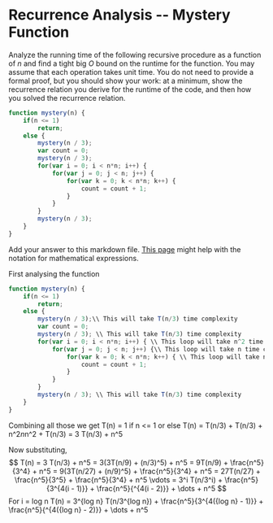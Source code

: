 # Recurrence Analysis -- Mystery Function

Analyze the running time of the following recursive procedure as a function of
$n$ and find a tight big $O$ bound on the runtime for the function. You may
assume that each operation takes unit time. You do not need to provide a formal
proof, but you should show your work: at a minimum, show the recurrence relation
you derive for the runtime of the code, and then how you solved the recurrence
relation.

```javascript
function mystery(n) {
    if(n <= 1)
        return;
    else {
        mystery(n / 3);
        var count = 0;
        mystery(n / 3);
        for(var i = 0; i < n*n; i++) {
            for(var j = 0; j < n; j++) {
                for(var k = 0; k < n*n; k++) {
                    count = count + 1;
                }
            }
        }
        mystery(n / 3);
    }
}
```

Add your answer to this markdown file. [This
page](https://docs.github.com/en/get-started/writing-on-github/working-with-advanced-formatting/writing-mathematical-expressions)
might help with the notation for mathematical expressions.


First analysing the function
```javascript
function mystery(n) {
    if(n <= 1)
        return;
    else {
        mystery(n / 3);\\ This will take T(n/3) time complexity
        var count = 0;
        mystery(n / 3); \\ This will take T(n/3) time complexity
        for(var i = 0; i < n*n; i++) { \\ This loop will take n^2 time complexity
            for(var j = 0; j < n; j++) {\\ This loop will take n time complexity
                for(var k = 0; k < n*n; k++) { \\ This loop will take n^2 time complexity
                    count = count + 1; 
                }
            }
        }
        mystery(n / 3); \\ This will take T(n/3) time complexity
    }
}
```

Combining all those we get
T(n) = 1 if n <= 1
or else
T(n) = T(n/3) + T(n/3) + n^2*n*n^2 + T(n/3) = 3 T(n/3) + n^5

Now substituting,
$$
T(n) = 3 T(n/3) + n^5 
= 3(3T(n/9) + (n/3)^5) + n^5
= 9T(n/9) + \frac{n^5}{3^4} + n^5
= 9(3T(n/27) + (n/9)^5) + \frac{n^5}{3^4} + n^5
= 27T(n/27) + \frac{n^5}{3^5} + \frac{n^5}{3^4} + n^5
\vdots
= 3^i T(n/3^i) + \frac{n^5}{3^{4(i - 1)}} + \frac{n^5}{^{4(i - 2)}} + \dots + n^5
$$
For i = log n
T(n) = 3^{log n} T(n/3^{log n}) + \frac{n^5}{3^{4({log n} - 1)}} + \frac{n^5}{^{4({log n} - 2)}} + \dots + n^5
